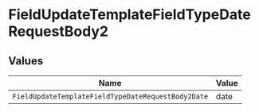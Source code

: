 # FieldUpdateTemplateFieldTypeDateRequestBody2


## Values

| Name                                               | Value                                              |
| -------------------------------------------------- | -------------------------------------------------- |
| `FieldUpdateTemplateFieldTypeDateRequestBody2Date` | date                                               |